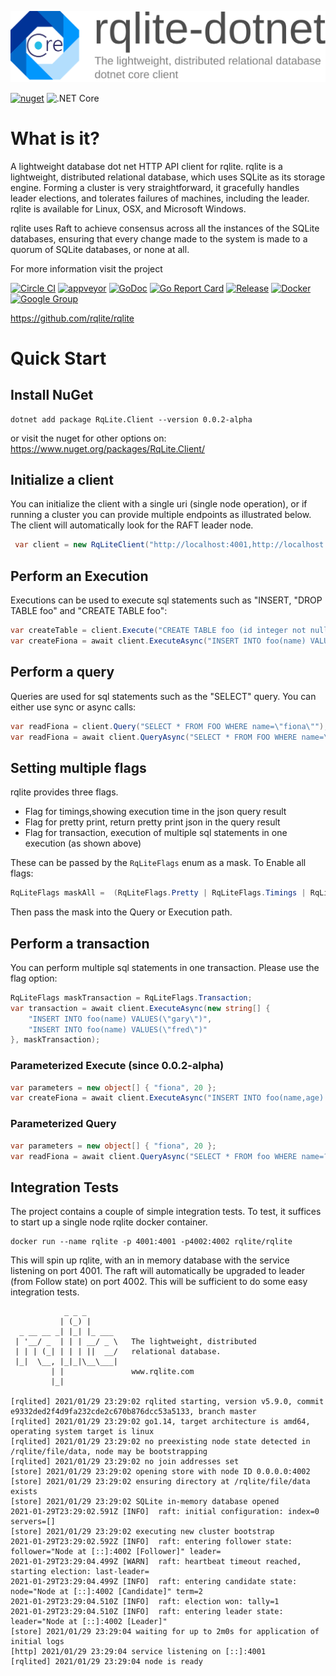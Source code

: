 ![rqlite-dotnet](doc/img/rqlite-dotnet.svg)

[![nuget](https://img.shields.io/nuget/v/RqLite.Client)](https://www.nuget.org/packages/RqLite.Client/)
![.NET Core](https://github.com/sjefvanleeuwen/rqlite-dotnet/workflows/.NET%20Core/badge.svg)

# What is it?

A lightweight database dot net HTTP API client for rqlite. rqlite is a lightweight, distributed relational database, which uses SQLite as its storage engine. Forming a cluster is very straightforward, it gracefully handles leader elections, and tolerates failures of machines, including the leader. rqlite is available for Linux, OSX, and Microsoft Windows.

rqlite uses Raft to achieve consensus across all the instances of the SQLite databases, ensuring that every change made to the system is made to a quorum of SQLite databases, or none at all.

For more information visit the project

[![Circle CI](https://circleci.com/gh/rqlite/rqlite/tree/master.svg?style=svg)](https://circleci.com/gh/rqlite/rqlite/tree/master) [![appveyor](https://ci.appveyor.com/api/projects/status/github/rqlite/rqlite?branch=master&svg=true)](https://ci.appveyor.com/project/otoolep/rqlite) [![GoDoc](https://godoc.org/github.com/rqlite/rqlite?status.svg)](https://godoc.org/github.com/rqlite/rqlite) [![Go Report Card](https://goreportcard.com/badge/github.com/rqlite/rqlite)](https://goreportcard.com/report/github.com/rqlite/rqlite) [![Release](https://img.shields.io/github/release/rqlite/rqlite.svg)](https://github.com/rqlite/rqlite/releases) [![Docker](https://img.shields.io/docker/pulls/rqlite/rqlite?style=plastic)](https://hub.docker.com/r/rqlite/rqlite/) [![Google Group](https://img.shields.io/badge/Google%20Group--blue.svg)](https://groups.google.com/group/rqlite)

https://github.com/rqlite/rqlite

# Quick Start

## Install NuGet

```
dotnet add package RqLite.Client --version 0.0.2-alpha
```

or visit the nuget for other options on: https://www.nuget.org/packages/RqLite.Client/


## Initialize a client

You can initialize the client with a single uri (single node operation), or if running a cluster you can provide multiple endpoints as illustrated below. The client will automatically look for the RAFT leader node.

```csharp
 var client = new RqLiteClient("http://localhost:4001,http://localhost:4002,http://localhost:4003");
```

## Perform an Execution

Executions can be used to execute sql statements such as "INSERT, "DROP TABLE foo" and "CREATE TABLE foo":

```csharp
var createTable = client.Execute("CREATE TABLE foo (id integer not null primary key, name text)");
var createFiona = await client.ExecuteAsync("INSERT INTO foo(name) VALUES(\"fiona\")");
```

## Perform a query

Queries are used for sql statements such as the "SELECT" query. You can either use sync or async calls:

```csharp
var readFiona = client.Query("SELECT * FROM FOO WHERE name=\"fiona\"");
var readFiona = await client.QueryAsync("SELECT * FROM FOO WHERE name=\"fiona\"");
```

## Setting multiple flags

rqlite provides three flags. 

* Flag for timings,showing execution time in the json query result
* Flag for pretty print, return pretty print json in the query result
* Flag for transaction, execution of multiple sql statements in one execution (as shown above)

These can be passed by the `RqLiteFlags` enum as a mask. To Enable all flags:

```csharp
RqLiteFlags maskAll =  (RqLiteFlags.Pretty | RqLiteFlags.Timings | RqLiteFlags.Transaction);
```

Then pass the mask into the Query or Execution path.

## Perform a transaction

You can perform multiple sql statements in one transaction. Please use the flag option:

```csharp
RqLiteFlags maskTransaction = RqLiteFlags.Transaction;
var transaction = await client.ExecuteAsync(new string[] {
    "INSERT INTO foo(name) VALUES(\"gary\")",
    "INSERT INTO foo(name) VALUES(\"fred\")"
}, maskTransaction);
```

### Parameterized Execute (since 0.0.2-alpha)

```csharp
var parameters = new object[] { "fiona", 20 };
var createFiona = await client.ExecuteAsync("INSERT INTO foo(name,age) VALUES(?,?)", parameters);
```

### Parameterized Query
```csharp
var parameters = new object[] { "fiona", 20 };
var readFiona = await client.QueryAsync("SELECT * FROM foo WHERE name=?", parameters[0] );
```

## Integration Tests

The project contains a couple of simple integration tests. To test, it suffices to start up a single node rqlite docker container.

```
docker run --name rqlite -p 4001:4001 -p4002:4002 rqlite/rqlite
```

This will spin up rqlite, with an in memory database with the service listening on port 4001. The raft will automatically
be upgraded to leader (from Follow state) on port 4002. This will be sufficient to do some easy integration tests.

```
            _ _ _
           | (_) |
  _ __ __ _| |_| |_ ___
 | '__/ _  | | | __/ _ \   The lightweight, distributed
 | | | (_| | | | ||  __/   relational database.
 |_|  \__, |_|_|\__\___|
         | |               www.rqlite.com
         |_|

[rqlited] 2021/01/29 23:29:02 rqlited starting, version v5.9.0, commit e9332ded2f4d9fa232cde2c670b876dcc53a5133, branch master
[rqlited] 2021/01/29 23:29:02 go1.14, target architecture is amd64, operating system target is linux
[rqlited] 2021/01/29 23:29:02 no preexisting node state detected in /rqlite/file/data, node may be bootstrapping
[rqlited] 2021/01/29 23:29:02 no join addresses set
[store] 2021/01/29 23:29:02 opening store with node ID 0.0.0.0:4002
[store] 2021/01/29 23:29:02 ensuring directory at /rqlite/file/data exists
[store] 2021/01/29 23:29:02 SQLite in-memory database opened
2021-01-29T23:29:02.591Z [INFO]  raft: initial configuration: index=0 servers=[]
[store] 2021/01/29 23:29:02 executing new cluster bootstrap
2021-01-29T23:29:02.592Z [INFO]  raft: entering follower state: follower="Node at [::]:4002 [Follower]" leader=
2021-01-29T23:29:04.499Z [WARN]  raft: heartbeat timeout reached, starting election: last-leader=
2021-01-29T23:29:04.499Z [INFO]  raft: entering candidate state: node="Node at [::]:4002 [Candidate]" term=2
2021-01-29T23:29:04.510Z [INFO]  raft: election won: tally=1
2021-01-29T23:29:04.510Z [INFO]  raft: entering leader state: leader="Node at [::]:4002 [Leader]"
[store] 2021/01/29 23:29:04 waiting for up to 2m0s for application of initial logs
[http] 2021/01/29 23:29:04 service listening on [::]:4001
[rqlited] 2021/01/29 23:29:04 node is ready

```